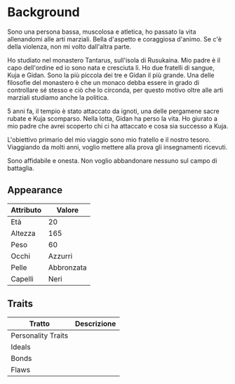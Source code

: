 # Background


Sono una persona bassa, muscolosa e atletica, ho passato la vita allenandomi alle arti marziali.
Bella d'aspetto e coraggiosa d'animo.
Se c'è della violenza, non mi volto dall'altra parte.


Ho studiato nel monastero Tantarus, sull'isola di Rusukaina.
Mio padre è il capo dell'ordine ed io sono nata e cresciuta lì. Ho due fratelli di sangue, Kuja e Gidan.
Sono la più piccola dei tre e Gidan il più grande.
Una delle filosofie del monastero è che un monaco debba essere in grado di controllare sé stesso e ciò che lo circonda,
per questo motivo oltre alle arti marziali studiamo anche la politica.

5 anni fa, il tempio è stato attaccato da ignoti, una delle pergamene sacre rubate e Kuja scomparso.
Nella lotta, Gidan ha perso la vita. Ho giurato a mio padre che avrei scoperto chi ci ha attaccato e cosa sia successo a Kuja.

L'obiettivo primario del mio viaggio sono mio fratello e il nostro tesoro.
Viaggiando da molti anni, voglio mettere alla prova gli insegnamenti ricevuti.

Sono affidabile e onesta. Non voglio abbandonare nessuno sul campo di battaglia.

## Appearance

| Attributo  | Valore        |
| ---------- | ------------- |
| Età        | 20            |
| Altezza    | 165           |
| Peso       | 60            |
| Occhi      | Azzurri       |
| Pelle      | Abbronzata    |
| Capelli    | Neri          | 

## Traits

| Tratto             | Descrizione              |
| ------------------ | ------------------------ |
| Personality Traits |  |
| Ideals             |  |
| Bonds              |  |
| Flaws              |  |
